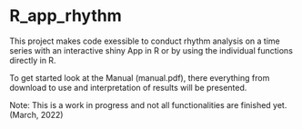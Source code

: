 # R_app_rhythm
This project makes code exessible to conduct rhythm analysis on a time series with an interactive shiny App in R or by using the individual functions directly in R. 

To get started look at the Manual (manual.pdf), there everything from download to use and interpretation of results will be presented. 

Note: This is a work in progress and not all functionalities are finished yet. (March, 2022) 
